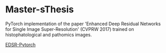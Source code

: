 # Master-sThesis
PyTorch implementation of the paper 'Enhanced Deep Residual Networks for Single Image Super-Resolution' (CVPRW 2017) trained on histophatological and pathomics images.

[EDSR-Pytorch](https://github.com/sanghyun-son/EDSR-PyTorch)
